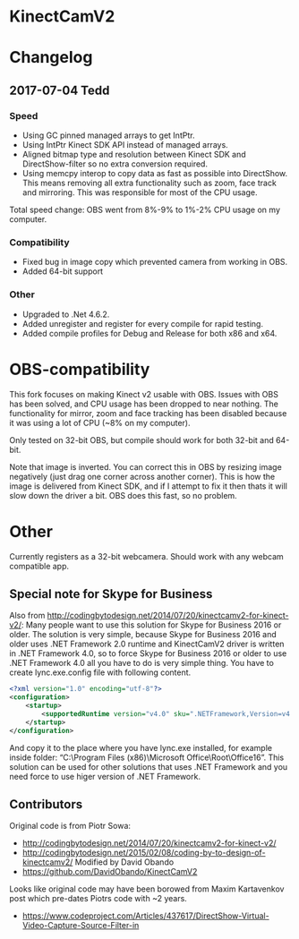 
# KinectCamV2

# Changelog

## 2017-07-04 Tedd
### Speed
  * Using GC pinned managed arrays to get IntPtr.
  * Using IntPtr Kinect SDK API instead of managed arrays.
  * Aligned bitmap type and resolution between Kinect SDK and DirectShow-filter so no extra conversion required.
  * Using memcpy interop to copy data as fast as possible into DirectShow. This means removing all extra functionality such as zoom, face track and mirroring. This was responsible for most of the CPU usage.

Total speed change: OBS went from 8%-9% to 1%-2% CPU usage on my computer.

### Compatibility
  * Fixed bug in image copy which prevented camera from working in OBS.
  * Added 64-bit support

### Other
  * Upgraded to .Net 4.6.2.
  * Added unregister and register for every compile for rapid testing.
  * Added compile profiles for Debug and Release for both x86 and x64.

# OBS-compatibility
This fork focuses on making Kinect v2 usable with OBS. Issues with OBS has been solved, and CPU usage has been dropped to near nothing.
The functionality for mirror, zoom and face tracking has been disabled because it was using a lot of CPU (~8% on my computer).

Only tested on 32-bit OBS, but compile should work for both 32-bit and 64-bit.

Note that image is inverted. You can correct this in OBS by resizing image negatively (just drag one corner across another corner). This is how the image is delivered from Kinect SDK, and if I attempt to fix it then thats it will slow down the driver a bit. OBS does this fast, so no problem.

# Other
Currently registers as a 32-bit webcamera. Should work with any webcam compatible app.

## Special note for Skype for Business
Also from http://codingbytodesign.net/2014/07/20/kinectcamv2-for-kinect-v2/:
Many people want to use this solution for Skype for Business 2016 or older. The solution is very simple, because Skype for Business 2016 and older uses .NET Framework 2.0 runtime and KinectCamV2 driver is written in .NET Framework 4.0, so to force Skype for Business 2016 or older to use .NET Framework 4.0 all you have to do is very simple thing. You have to create lync.exe.config file with following content.
```xml
<?xml version="1.0" encoding="utf-8"?>
<configuration>
    <startup> 
        <supportedRuntime version="v4.0" sku=".NETFramework,Version=v4.0"/>
    </startup>
</configuration>
```
And copy it to the place where you have lync.exe installed, for example inside folder: “C:\Program Files (x86)\Microsoft Office\Root\Office16”. This solution can be used for other solutions that uses .NET Framework and you need force to use higer version of .NET Framework. 

## Contributors
Original code is from Piotr Sowa:
  * http://codingbytodesign.net/2014/07/20/kinectcamv2-for-kinect-v2/
  * http://codingbytodesign.net/2015/02/08/coding-by-to-design-of-kinectcamv2/
Modified by David Obando
  * https://github.com/DavidObando/KinectCamV2

Looks like original code may have been borowed from 
Maxim Kartavenkov post which pre-dates Piotrs code with ~2 years.
* https://www.codeproject.com/Articles/437617/DirectShow-Virtual-Video-Capture-Source-Filter-in
